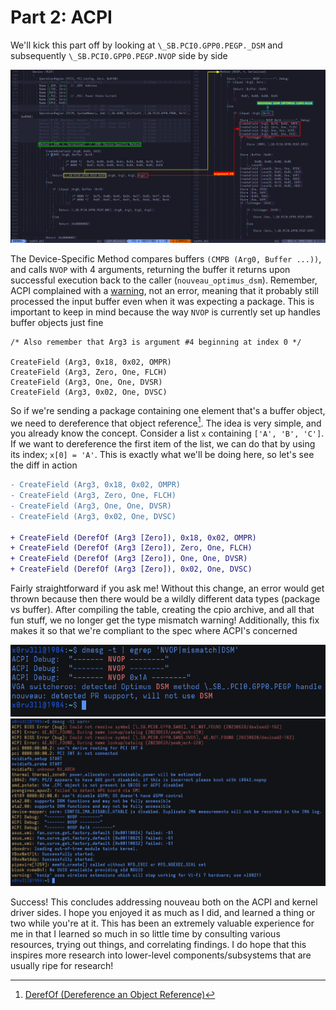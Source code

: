 # Part 2: ACPI

We'll kick this part off by looking at `\_SB.PCI0.GPP0.PEGP._DSM` and subsequently `\_SB.PCI0.GPP0.PEGP.NVOP` side by side

<img class="center" alt="PEGP Device-Specific Method Control Flow and NVOP arguments" src="../../assets/img/screenshots/acpi/pegp_flow.png"/>

The Device-Specific Method compares buffers `(CMPB (Arg0, Buffer ...))`, and calls `NVOP` with 4 arguments, returning the buffer it returns upon successful execution back to the caller (`nouveau_optimus_dsm`). Remember, ACPI complained with a <u>warning</u>, not an error, meaning that it probably still processed the input buffer even when it was expecting a package. This is important to keep in mind because the way `NVOP` is currently set up handles buffer objects just fine

```
/* Also remember that Arg3 is argument #4 beginning at index 0 */

CreateField (Arg3, 0x18, 0x02, OMPR)
CreateField (Arg3, Zero, One, FLCH)
CreateField (Arg3, One, One, DVSR)
CreateField (Arg3, 0x02, One, DVSC)
```

So if we're sending a package containing one element that's a buffer object, we need to dereference that object reference[^1]. The idea is very simple, and you already know the concept. Consider a list `x` containing `['A', 'B', 'C']`. If we want to dereference the first item of the list, we can do that by using its index; `x[0] = 'A'`. This is exactly what we'll be doing here, so let's see the diff in action

```diff
- CreateField (Arg3, 0x18, 0x02, OMPR)
- CreateField (Arg3, Zero, One, FLCH)
- CreateField (Arg3, One, One, DVSR)
- CreateField (Arg3, 0x02, One, DVSC)

+ CreateField (DerefOf (Arg3 [Zero]), 0x18, 0x02, OMPR)
+ CreateField (DerefOf (Arg3 [Zero]), Zero, One, FLCH)
+ CreateField (DerefOf (Arg3 [Zero]), One, One, DVSR)
+ CreateField (DerefOf (Arg3 [Zero]), 0x02, One, DVSC)
```

Fairly straightforward if you ask me! Without this change, an error would get thrown because then there would be a wildly different data types (package vs buffer). After compiling the table, creating the cpio archive, and all that fun stuff, we no longer get the type mismatch warning! Additionally, this fix makes it so that we're compliant to the spec where ACPI's concerned

<img class="center" alt="Kernel ring buffer no longer showing ACPI warnings" src="../../assets/img/screenshots/acpi/nvop_ok.png"/>

</br>

<img class="center" alt="Kernel ring buffer no longer showing any of the addressed warnings/errors" src="../../assets/img/screenshots/acpi/dmesg_ok.png"/>

Success! This concludes addressing nouveau both on the ACPI and kernel driver sides. I hope you enjoyed it as much as I did, and learned a thing or two while you're at it. This has been an extremely valuable experience for me in that I learned so much in so little time by consulting various resources, trying out things, and correlating findings. I do hope that this inspires more research into lower-level components/subsystems that are usually ripe for research!

[^1]: [DerefOf (Dereference an Object Reference)](https://uefi.org/specs/ACPI/6.5/19_ASL_Reference.html#derefof-dereference-an-object-reference)
